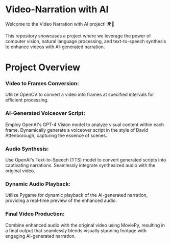 # Video-Narration with AI

Welcome to the Video Narration with AI project! 🌍🤖

This repository showcases a project where we leverage the power of computer vision, natural language processing, and text-to-speech synthesis to enhance videos with AI-generated narration.

# Project Overview

### Video to Frames Conversion:
Utilize OpenCV to convert a video into frames at specified intervals for efficient processing.

### AI-Generated Voiceover Script:
Employ OpenAI's GPT-4 Vision model to analyze visual content within each frame.
Dynamically generate a voiceover script in the style of David Attenborough, capturing the essence of scenes.

### Audio Synthesis:
Use OpenAI's Text-to-Speech (TTS) model to convert generated scripts into captivating narrations.
Seamlessly integrate synthesized audio with the original video.

### Dynamic Audio Playback:
Utilize Pygame for dynamic playback of the AI-generated narration, providing a real-time preview of the enhanced audio.

### Final Video Production:
Combine enhanced audio with the original video using MoviePy, resulting in a final output that seamlessly blends visually stunning footage with engaging AI-generated narration.
